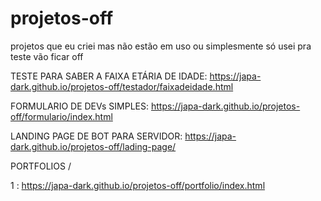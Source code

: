 # projetos-off
 projetos que eu criei mas não estão em uso ou simplesmente só usei pra teste vão ficar off

 TESTE PARA SABER A FAIXA ETÁRIA DE IDADE: https://japa-dark.github.io/projetos-off/testador/faixadeidade.html

 FORMULARIO DE DEVs SIMPLES: https://japa-dark.github.io/projetos-off/formulario/index.html

 LANDING PAGE DE BOT PARA SERVIDOR: https://japa-dark.github.io/projetos-off/lading-page/

 PORTFOLIOS / 

 1 : https://japa-dark.github.io/projetos-off/portfolio/index.html
